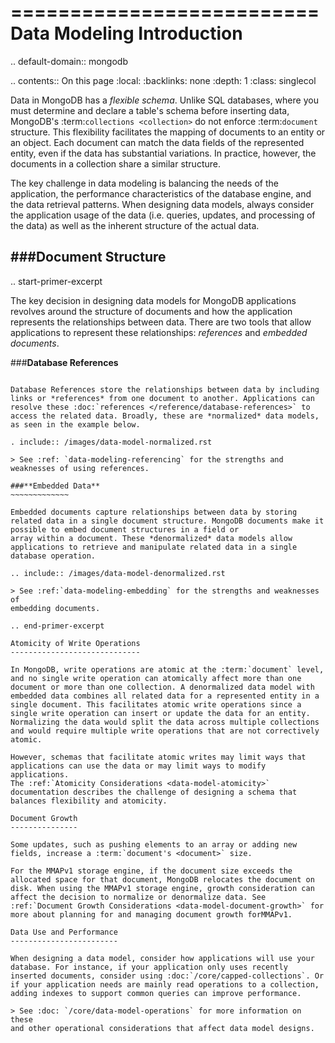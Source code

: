 ==========================
Data Modeling Introduction
==========================

.. default-domain:: mongodb

.. contents:: On this page
   :local:
   :backlinks: none
   :depth: 1
   :class: singlecol

Data in MongoDB has a *flexible schema*. Unlike SQL databases, where
you must determine and declare a table's schema before inserting data,
MongoDB's :term:`collections <collection>` do not enforce
:term:`document` structure. This flexibility facilitates the mapping of
documents to an entity or an object. Each document can match the data
fields of the represented entity, even if the data has substantial
variations. In practice, however, the documents in a collection share a
similar structure.

The key challenge in data modeling is balancing the needs of the
application, the performance characteristics of the database engine, and
the data retrieval patterns. When designing data models, always
consider the application usage of the data (i.e. queries, updates, and
processing of the data) as well as the inherent structure of the actual data.

###**Document Structure**
------------------

.. start-primer-excerpt

The key decision in designing data models for MongoDB applications
revolves around the structure of documents and how the application
represents the relationships between data. There are two tools that allow
applications to represent these relationships: *references* and
*embedded documents*.

###**Database References**
~~~~~~~~~~~~~~~~~~~~~

Database References store the relationships between data by including
links or *references* from one document to another. Applications can
resolve these :doc:`references </reference/database-references>` to
access the related data. Broadly, these are *normalized* data models,
as seen in the example below.

. include:: /images/data-model-normalized.rst

> See :ref: `data-modeling-referencing` for the strengths and weaknesses of using references. 

###**Embedded Data**
~~~~~~~~~~~~~

Embedded documents capture relationships between data by storing
related data in a single document structure. MongoDB documents make it
possible to embed document structures in a field or
array within a document. These *denormalized* data models allow
applications to retrieve and manipulate related data in a single
database operation.

.. include:: /images/data-model-denormalized.rst

> See :ref:`data-modeling-embedding` for the strengths and weaknesses of
embedding documents.

.. end-primer-excerpt

Atomicity of Write Operations
-----------------------------

In MongoDB, write operations are atomic at the :term:`document` level,
and no single write operation can atomically affect more than one
document or more than one collection. A denormalized data model with
embedded data combines all related data for a represented entity in a
single document. This facilitates atomic write operations since a
single write operation can insert or update the data for an entity.
Normalizing the data would split the data across multiple collections
and would require multiple write operations that are not correctively 
atomic.

However, schemas that facilitate atomic writes may limit ways that
applications can use the data or may limit ways to modify applications.
The :ref:`Atomicity Considerations <data-model-atomicity>`
documentation describes the challenge of designing a schema that
balances flexibility and atomicity.

Document Growth
---------------

Some updates, such as pushing elements to an array or adding new
fields, increase a :term:`document's <document>` size. 

For the MMAPv1 storage engine, if the document size exceeds the
allocated space for that document, MongoDB relocates the document on
disk. When using the MMAPv1 storage engine, growth consideration can
affect the decision to normalize or denormalize data. See
:ref:`Document Growth Considerations <data-model-document-growth>` for
more about planning for and managing document growth forMMAPv1.

Data Use and Performance
------------------------

When designing a data model, consider how applications will use your
database. For instance, if your application only uses recently
inserted documents, consider using :doc:`/core/capped-collections`. Or
if your application needs are mainly read operations to a collection,
adding indexes to support common queries can improve performance.

> See :doc: `/core/data-model-operations` for more information on these
and other operational considerations that affect data model designs.
